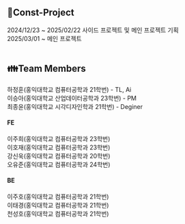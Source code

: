 ## :rocket:Const-Project
2024/12/23 ~ 2025/02/22 사이드 프로젝트 및 메인 프로젝트 기획 </br>
2025/03/01 ~ 메인 프로젝트 </br> </br>

## :family:Team Members
하정훈(홍익대학교 컴퓨터공학과 21학번) - TL, Ai </br>
이승아(홍익대학교 산업데이터공학과 23학번) - PM </br>
최종윤(홍익대학교 시각디자인학과 21학번) - Deginer 

#### FE
이주희(홍익대학교 컴퓨터공학과 23학번)</br>
이호재(홍익대학교 컴퓨터공학과 23학번)</br>
강신욱(홍익대학교 컴퓨터공학과 20학번)</br>
오유준(홍익대학교 컴퓨터공학과 24학번)

#### BE
이주호(홍익대학교 컴퓨터공학과 21학번)</br>
이태경(홍익대학교 컴퓨터공학과 21학번)</br>
천성호(홍익대학교 컴퓨터공학과 21학번)
